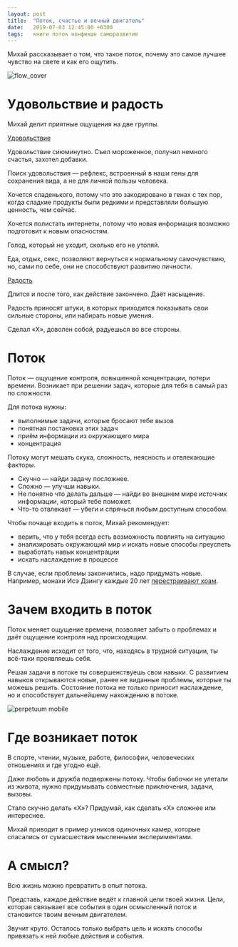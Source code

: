 ```yaml
---
layout: post
title:  "Поток, счастье и вечный двигатель"
date:   2019-07-03 12:45:00 +0300
tags: 	книги поток нонфикшн саморазвитие
---
```


Михай рассказывает о том, что такое поток, почему это самое лучшее чувство на свете и как его ощутить.

![flow_cover]({{site.url}}/assets/books/flow_mihaly.png)

<!--excerpt-->

# Удовольствие и радость

Михай делит приятные ощущения на две группы.

<u>Удовольствие</u> 

Удовольствие сиюминутно. Съел мороженное, получил немного счастья, захотел добавки.

Поиск удовольствия — рефлекс, встроенный в наши гены для сохранения вида, а не для личной пользы человека. 

Хочется сладенького, потому что это закодировано в генах с тех пор, когда сладкие продукты были редкими и представляли большую ценность, чем сейчас.

Хочется полистать интернеты, потому что новая информация возможно подготовит к новым опасностям.

Голод, который не уходит, сколько его не утоляй. 

Еда, отдых, секс, позволяют вернуться к нормальному самочувствию, но, сами по себе, они не способствуют развитию личности. 

<u>Радость</u>

Длится и после того, как действие закончено. Даёт насыщение.

Радость приносят штуки, в которых приходится показывать свои сильные стороны, или набирать новые умения.

Сделал «Х», доволен собой, радуешься во все стороны.

# Поток

Поток — ощущение контроля, повышенной концентрации, потери времени. Возникает при решении задач, которые для тебя в самый раз по сложности. 

Для потока нужны:
- выполнимые задачи, которые бросают тебе вызов
- понятная постановка этих задач
- приём информации из окружающего мира
- концентрация

Потоку могут мешать скука, сложность, неясность и отвлекающие факторы. 
- Скучно — найди задачу посложнее. 
- Сложно — улучши навыки. 
- Не понятно что делать дальше — найди во внешнем мире источник информации, который тебе поможет.
- Что-то отвлекает — убеги и спрячься любым доступным способом.

Чтобы почаще входить в поток, Михай рекомендует:
- верить, что у тебя всегда есть возможность повлиять на ситуацию
- анализировать окружающий мир и искать новые способы преуспеть
- выработать навык концентрации 
- искать наслаждение в процессе

В случае, если проблемы закончились, надо придумать новые. Например, монахи Исэ Дзингу каждые 20 лет [перестраивают храм](https://en.wikipedia.org/wiki/Ise_Grand_Shrine#Rebuilding_the_Shrine).

# Зачем входить в поток

Поток меняет ощущение времени, позволяет забыть о проблемах и даёт ощущение контроля над происходящим. 

Наслаждение исходит от того, что, находясь в трудной ситуации, ты всё-таки проявляешь себя.

Решая задачи в потоке ты совершенствуешь свои навыки. С развитием навыков открываются новые, ранее не виданные проблемы, которые ты можешь решить. Состояние потока не только приносит наслаждение, но и способствует дальнейшему нахождению в потоке. 

![perpetuum mobile](https://cdn.dribbble.com/users/1405512/screenshots/3711131/perpetuum_mobile.gif)

# Где возникает поток

В спорте, чтении, музыке, работе, философии, человеческих отношениях и где угодно ещё. 

Даже любовь и дружба подвержены потоку. Чтобы бабочки не улетали из живота, нужно придумывать совместные приключения, задачи, вызовы.

Стало скучно делать «Х»? Придумай, как сделать «Х» сложнее или интереснее.  

Михай приводит в пример узников одиночных камер, которые спасались от сумасшествия мысленными экспериментами.  

# А смысл?

Всю жизнь можно превратить в опыт потока.  

Представь, каждое действие ведёт к главной цели твоей жизни. Цели, которая связывает все события в один осмысленный поток и становится твоим вечным двигателем. 

Звучит круто. Осталось только выбрать цель и искать способы привязать к ней любые действия и события.